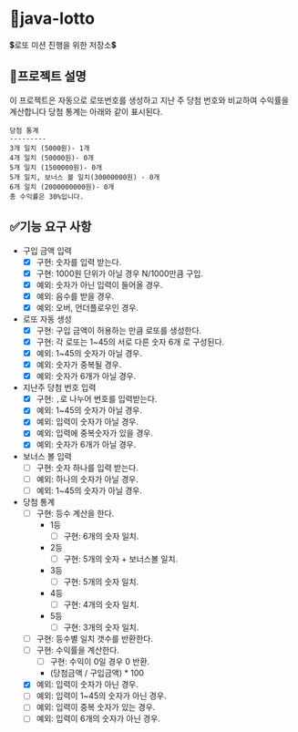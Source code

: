 # 🚀java-lotto
💲로또 미션 진행을 위한 저장소💲

## 🌸프로젝트 설명
이 프로젝트은 자동으로 로또번호를 생성하고 지난 주 당첨 번호와 비교하여 수익률을 계산합니다
당첨 통계는 아래와 같이 표시된다.
```
당첨 통계
---------
3개 일치 (5000원)- 1개
4개 일치 (50000원)- 0개
5개 일치 (1500000원)- 0개
5개 일치, 보너스 볼 일치(30000000원) - 0개
6개 일치 (2000000000원)- 0개
총 수익률은 30%입니다.
```

## ✅기능 요구 사항
- 구입 금액 입력
    - [x] 구현: 숫자를 입력 받는다.
    - [x] 구현: 1000원 단위가 아닐 경우 N/1000만큼 구입.
    - [x] 예외: 숫자가 아닌 입력이 들어올 경우.
    - [x] 예외: 음수를 받을 경우.
    - [x] 예외: 오버, 언더플로우인 경우.
    
- 로또 자동 생성
    - [x] 구현: 구입 금액이 허용하는 만큼 로또를 생성한다.
    - [x] 구현: 각 로또는 1~45의 서로 다른 숫자 6개 로 구성된다. 
    - [x] 예외: 1~45의 숫자가 아닐 경우. 
    - [x] 예외: 숫자가 중복될 경우.
    - [x] 예외: 숫자가 6개가 아닐 경우.
    
- 지난주 당첨 번호 입력
    - [x] 구현: `,`로 나누어 번호를 입력받는다.
    - [x] 예외: 1~45의 숫자가 아닐 경우.
    - [x] 예외: 입력이 숫자가 아닐 경우.
    - [x] 예외: 입력에 중복숫자가 있을 경우.
    - [x] 예외: 숫자가 6개가 아닐 경우.
    
- 보너스 볼 입력
    - [ ] 구현: 숫자 하나를 입력 받는다.
    - [ ] 예외: 하나의 숫자가 아닐 경우.
    - [ ] 예외: 1~45의 숫자가 아닐 경우.

- 당첨 통계
    - [ ] 구현: 등수 계산을 한다.
        - 1등
            - [ ] 구현: 6개의 숫자 일치.
        - 2등
            - [ ] 구현: 5개의 숫자 + 보너스볼 일치.
        - 3등
            - [ ] 구현: 5개의 숫자 일치.
        - 4등
            - [ ] 구현: 4개의 숫자 일치.
        - 5등
            - [ ] 구현: 3개의 숫자 일치.
    - [ ] 구현: 등수별 일치 갯수를 반환한다.
    - [ ] 구현: 수익률을 계산한다.
        - [ ] 구현: 수익이 0일 경우 0 반환.
        - (당첨금액 / 구입금액) * 100
    - [x] 예외: 입력이 숫자가 아닌 경우.
    - [ ] 예외: 입력이 1~45의 숫자가 아닌 경우.
    - [ ] 예외: 입력이 중복 숫자가 있는 경우.
    - [ ] 예외: 입력이 6개의 숫자가 아닌 경우.